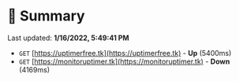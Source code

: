 # 📖 Summary
Last updated: **1/16/2022, 5:49:41 PM**

- `GET` [https://uptimerfree.tk](https://uptimerfree.tk) - **Up** (5400ms)
- `GET` [https://monitoruptimer.tk](https://monitoruptimer.tk) - **Down** (4169ms)

